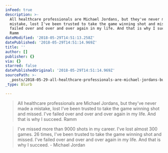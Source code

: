 ```yaml
---
inFeed: true
description: >-
  All healthcare professionals are Michael Jordans, but they've never made a
  mistake, lost I've been trusted to take the game winning shot and missed. I've
  failed over and over and over again in my life. And that is why I succeed.
  Ramm
dateModified: '2018-05-29T14:51:13.258Z'
datePublished: '2018-05-29T14:51:14.969Z'
title: ''
author: []
publisher: {}
via: {}
starred: false
datePublishedOriginal: '2018-05-29T14:51:14.969Z'
sourcePath: >-
  _posts/2018-05-29-all-healthcare-professionals-are-michael-jordans-but-theyv.md
_type: Blurb

---
```

> All healthcare professionals are Michael Jordans, but they've never made a mistake, lost I've been trusted to take the game winning shot and missed. I've failed over and over and over again in my life. And that is why I succeed. Ramm

> I've missed more than 9000 shots in my career. I've lost almost 300 games. 26 times, I've been trusted to take the game winning shot and missed. I've failed over and over and over again in my life. And that is why I succeed. - Michael Jordan